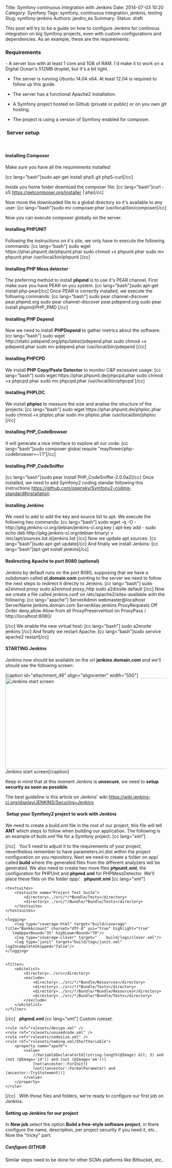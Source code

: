 Title: Symfony continuous integration with Jenkins
Date: 2014-07-03 10:20
Category: Symfony
Tags: symfony, continuous integration, jenkins, testing
Slug: symfony-jenkins
Authors: jandro_es
Summary: 
Status: draft

This post will try to be a guide on how to configure Jenkins for continous integration on big Symfony projects, even with custom configurations and dependencies. As an example, these are the requirements:
<h3>Requirements</h3>
- A server box with at least 1 core and 1GB of RAM. I'd make it to work on a Digital Ocean's 512MB droplet, but it's a bit tight.

- The server is running Ubuntu 14.04 x64. At least 12.04 is required to follow up this guide.

- The server has a functional Apache2 installation.

- A Symfony project hosted on Github (private or public) or on you own git hosting.

- The project is using a version of Symfony enabled for composer.
<h3> Server setup</h3>
&nbsp;
<h4>Installing Composer</h4>
Make sure you have all the requirements installed:

[cc lang="bash"]sudo apt-get install php5 git php5-curl[/cc]

Inside you home folder download the composer file:
[cc lang="bash"]curl -sS https://getcomposer.org/installer | php[/cc]

Now move the downloaded file to a global directory so it's available to any user:
[cc lang="bash"]sudo mv composer.phar /usr/local/bin/composer[/cc]

Now you can execute composer globally on the server.
<h4>Installing PHPUNIT</h4>
Following the instructions on it's site, we only have to execute the following commands:
[cc lang="bash"]
sudo wget https://phar.phpunit.de/phpunit.phar
sudo chmod +x phpunit.phar
sudo mv phpunit.phar /usr/local/bin/phpunit
[/cc]
<h4>Installing PHP Mess detector</h4>
The preferring method to install <strong>phpmd</strong> is to use it's PEAR channel. First make sure you have PEAR on you system.
[cc lang="bash"]sudo apt-get install php-pear[/cc]
Once PEAR is correctly installed, we execute the following commands:
[cc lang="bash"]
sudo pear channel-discover pear.phpmd.org
sudo pear channel-discover pear.pdepend.org
sudo pear install phpmd/PHP_PMD
[/cc]
<h4>Installing PHP Depend</h4>
Now we need to install <strong>PHPDepend</strong> to gather metrics about the software:
[cc lang="bash"]
sudo wget http://static.pdepend.org/php/latest/pdepend.phar
sudo chmod +x pdepend.phar
sudo mv pdepend.phar /usr/local/bin/pdepend
[/cc]
<h4>Installing PHPCPD</h4>
We install <strong>PHP Copy/Paste Detector</strong> to monitor C&amp;P excessive usage:
[cc lang="bash"]
sudo wget https://phar.phpunit.de/phpcpd.phar
sudo chmod +x phpcpd.phar
sudo mv phpcpd.phar /usr/local/bin/phpcpd
[/cc]
<h4>Installing PHPLOC</h4>
We install <strong>phploc </strong>to measure the size and analise the structure of the projects:
[cc lang="bash"]
sudo wget https://phar.phpunit.de/phploc.phar
sudo chmod +x phploc.phar
sudo mv phploc.phar /usr/local/bin/phploc
[/cc]
<h4>Installing PHP_CodeBrowser</h4>
It will generate a nice interface to explore all our code:
[cc lang="bash"]sudo composer global require "mayflower/php-codebrowser=~1.1"[/cc]
<h4>Installing PHP_CodeSniffer</h4>
[cc lang="bash"]sudo pear install PHP_CodeSniffer-2.0.0a2[/cc]
Once installed, we need to add Symfony2 coding standar following this instructions <a title="https://github.com/opensky/Symfony2-coding-standard#installation" href="https://github.com/opensky/Symfony2-coding-standard#installation" target="_blank">https://github.com/opensky/Symfony2-coding-standard#installation</a>
<h4>Installing Jenkins</h4>
We need to add to add the key and source list to apt. We execute the following two commands:
[cc lang="bash"]
sudo wget -q -O - http://pkg.jenkins-ci.org/debian/jenkins-ci.org.key | apt-key add -
sudo echo deb http://pkg.jenkins-ci.org/debian binary/ &gt; /etc/apt/sources.list.d/jenkins.list
[/cc]
Now we update apt sources:
[cc lang="bash"]sudo apt-get update[/cc]
And finally we install Jenkins:
[cc lang="bash"]apt-get install jenkins[/cc]
<h4>Redirecting Apache to port 8080 (optional)</h4>
Jenkins by default runs on the port 8080, supposing that we have a subdomain called <strong>ci.domain.com</strong> pointing to the server we need to follow the next steps to redirect it directly to Jenkins:
[cc lang="bash"]
sudo a2enmod proxy
sudo a2enmod proxy_http
sudo a2dissite default
[/cc]
Now we create a file called jenkins.conf on /etc/apache2/sites-available with the following:
[cc lang="apache"]
<VirtualHost *:80>
        ServerAdmin webmaster@localhost
        ServerName jenkins.domain.com
        ServerAlias jenkins
        ProxyRequests Off
        <Proxy *>
                Order deny,allow
                Allow from all
        </Proxy>
        ProxyPreserveHost on
        ProxyPass / http://localhost:8080/
</VirtualHost>

[/cc]
We enable the new virtual host:
[cc lang="bash"]
sudo a2ensite jenkins
[/cc]
And finally we restart Apache:
[cc lang="bash"]sudo service apache2 restart[/cc]
<h4>STARTING Jenkins</h4>
Jenkins now should be available on the url <strong>jenkins.domain.com</strong> and we'll should see the following screen:

[caption id="attachment_46" align="aligncenter" width="550"]<a href="http://www.filtercode.com/wp-content/uploads/2014/07/1.png"><img class="size-full wp-image-46" src="http://www.filtercode.com/wp-content/uploads/2014/07/1.png" alt="Jenkins start screen" width="550" height="284" /></a> Jenkins start screen[/caption]

Keep in mind that at this moment Jenkins is <strong>unsecure</strong>, we need to <strong>setup security as soon as possible</strong>.

The best guideline is this article on Jenkins' wiki <a title="https://wiki.jenkins-ci.org/display/JENKINS/Securing+Jenkins" href="https://wiki.jenkins-ci.org/display/JENKINS/Securing+Jenkins" target="_blank">https://wiki.jenkins-ci.org/display/JENKINS/Securing+Jenkins</a>
<h4> Setup your Symfony2 project to work with Jenkins</h4>
We need to create a build.xml file in the root of our project, this file will tell <strong>ANT </strong>which steps to follow when building our application. The following is an example of <em>buils.xml </em>file for a Symfony project:
[cc lang="xml"]
<?xml version="1.0" encoding="UTF-8"?>

<project name="Your project name" default="build">
  <property name="workspace" value="${basedir}" />
  <property name="sourcedir" value="${basedir}/src" />
  <property name="builddir" value="${workspace}/app/build" />

  <target name="build"
  depends="prepare,parameters,vendors,lint,phploc,pdepend,phpcpd,phpmd-ci,phpcs-ci,phpunit,phpcb"/>

  <target name="build-parallel" depends="prepare,lint,tools-parallel,phpunit,phpcb"/>

  <target name="tools-parallel" description="Run tools in parallel">
    <parallel threadCount="2">
      <sequential>
        <antcall target="pdepend"/>
        <antcall target="phpmd-ci"/>
      </sequential>
      <antcall target="phpcpd"/>
      <antcall target="phpcs-ci"/>
      <antcall target="phploc"/>
      <antcall target="phpdoc"/>
    </parallel>
  </target>

  <target name="clean" description="Cleanup build artifacts">
    <delete dir="${builddir}/api"/>
    <delete dir="${builddir}/code-browser"/>
    <delete dir="${builddir}/coverage"/>
    <delete dir="${builddir}/logs"/>
    <delete dir="${builddir}/pdepend"/>
    <delete dir="${builddir}/docs/*"/>
  </target>

  <target name="prepare" depends="clean" description="Prepare for build">
    <mkdir dir="${builddir}/api"/>
    <mkdir dir="${builddir}/code-browser"/>
    <mkdir dir="${builddir}/coverage"/>
    <mkdir dir="${builddir}/logs"/>
    <mkdir dir="${builddir}/pdepend"/>
  </target>

  <target name="lint" description="Perform syntax check of sourcecode files">
    <apply executable="php" failonerror="true">
    <arg value="-l" />
    <fileset dir="${sourcedir}">
      <include name="**/*.php" />
      <exclude name="Tests/**" />
      <exclude name="Resources/**" />
      <modified />
    </fileset>
    <fileset dir="${basedir}/src/">
      <include name="**/*Test.php" />
      <modified />
    </fileset>
    </apply>
  </target>

  <target name="phploc" description="Measure project size using PHPLOC">
    <exec executable="phploc">
    <arg value="--log-csv" />
    <arg value="${builddir}/logs/phploc.csv" />
    <arg value="--exclude"/>
    <arg value="${sourcedir}/Resources/**"/>
    <arg path="${sourcedir}" />
    </exec>
  </target>

  <target name="pdepend" description="Calculate software metrics using PHP_Depend">
    <exec executable="pdepend">
      <arg value="--jdepend-xml=${builddir}/logs/jdepend.xml" />
      <arg value="--jdepend-chart=${builddir}/pdepend/dependencies.svg" />
      <arg value="--overview-pyramid=${builddir}/pdepend/overview-pyramid.svg" />
      <arg value="--ignore=/Resources/**"/>
      <arg path="${sourcedir}" />
    </exec>
  </target>

  <target name="phpmd" description="Perform project mess detection using PHPMD and print human readable output. Intended for usage on the command line before committing.">
    <exec executable="phpmd">
      <arg path="${basedir}/src" />
      <arg value="text" />
      <arg value="${workspace}/app/phpmd.xml" />
    </exec>
  </target>

  <target name="phpmd-ci" description="Perform project mess detection using PHPMD creating a log file for the continuous integration server">
    <exec executable="phpmd">
      <arg path="${sourcedir}" />
      <arg value="xml" />
      <arg value="${workspace}/app/phpmd.xml" />
      <arg value="--reportfile" />
      <arg value="${builddir}/logs/pmd.xml" />
    </exec>
  </target>

  <target name="phpcs" description="Find coding standard violations using PHP_CodeSniffer and print human readable output. Intended for usage on the command line before committing.">
    <exec executable="phpcs">
      <arg value="--standard=Symfony2" />
      <arg path="${sourcedir}" />
    </exec>
  </target>

  <target name="phpcs-ci" description="Find coding standard violations using PHP_CodeSniffer creating a log file for the continuous integration server">
    <exec executable="phpcs" output="/dev/null">
      <arg value="--report=checkstyle" />
      <arg value="--report-file=${builddir}/logs/checkstyle.xml" />
      <arg value="--standard=Symfony2" />
      <arg path="${sourcedir}" />
    </exec>
  </target>

  <target name="phpcpd" description="Find duplicate code using PHPCPD">
    <exec executable="phpcpd">
      <arg value="--log-pmd" />
      <arg value="${builddir}/logs/pmd-cpd.xml" />
      <arg path="${sourcedir}" />
    </exec>
  </target>

  <target name="phpdoc" description="Generate API documentation using phpDox">
    <exec executable="phpdoc">
      <arg line="-d '${sourcedir}' -t '${builddir}/docs' --title='Tempo' " />
    </exec>
  </target>

  <target name="phpunit" description="Run unit tests with PHPUnit">
    <exec executable="phpunit" failonerror="true">
      <arg value="-c" />
      <arg path="${basedir}/app/phpunit.xml" />
    </exec>
  </target>

  <target name="phpcb" description="Aggregate tool output with PHP_CodeBrowser">
    <exec executable="phpcb">
      <arg value="--log" />
      <arg path="${builddir}/logs" />
      <arg value="--source" />
      <arg path="${sourcedir}" />
      <arg value="--output" />
      <arg path="${builddir}/code-browser" />
    </exec>
  </target>

  <target name="parameters" description="Copy parameters">
    <exec executable="cp" failonerror="true">
        <arg path="app/config/parameters.ini.dist" />
        <arg path="app/config/backend/parameters.ini" />
    </exec>
  </target>

  <target name="vendors" description="Update vendors">
    <exec executable="php" failonerror="true">
        <arg value="composer.phar" />
        <arg value="install" />
    </exec>
  </target>
</project>
[/cc]
&nbsp;
You'll need to adjust it to the requirements of your project, nevertheless remember to have parameters.ini.dist within the project configuration on you repository.
Next we need to create a folder on app/ called <strong>build</strong> where the generated files from the different analyzers will be generated.
We also need to create two more files <strong>phpunit.xml</strong>, the configuration for PHPUnit and <strong>phpmd.xml</strong> for PHPMessDetector. We'll place these files on the folder <i>app/</i>.
&nbsp;
<strong>phpunit.xml</strong>
[cc lang="xml"]
<?xml version="1.0" encoding="UTF-8"?>

<!-- http://www.phpunit.de/manual/current/en/appendixes.configuration.html -->
<phpunit
  backupGlobals               = "false"
  backupStaticAttributes      = "false"
  colors                      = "true"
  convertErrorsToExceptions   = "true"
  convertNoticesToExceptions  = "true"
  convertWarningsToExceptions = "false"
  processIsolation            = "false"
  stopOnFailure               = "false"
  syntaxCheck                 = "false"
  bootstrap                   = "bootstrap.php.cache" >

    <testsuites>
        <testsuite name="Project Test Suite">
            <directory>../src/*/*Bundle/Tests</directory>
            <directory>../src/*/Bundle/*Bundle/Tests</directory>
        </testsuite>
    </testsuites>

    <logging>
        <log type="coverage-html" target="build/coverage" title="BankAccount" charset="UTF-8" yui="true" highlight="true"
       lowUpperBound="35" highLowerBound="70"/>
        <log type="coverage-clover" target="    build/logs/clover.xml"/>
        <log type="junit" target="build/logs/junit.xml" logIncompleteSkipped="false"/>
    </logging>


    <filter>
        <whitelist>
            <directory>../src</directory>
            <exclude>
                <directory>../src/*/*Bundle/Resources</directory>
                <directory>../src/*/*Bundle/Tests</directory>
                <directory>../src/*/Bundle/*Bundle/Resources</directory>
                <directory>../src/*/Bundle/*Bundle/Tests</directory>
            </exclude>
        </whitelist>
    </filter>
</phpunit>
[/cc]
&nbsp;
<strong>phpmd.xml</strong>
[cc lang="xml"]
<?xml version="1.0"?>
<ruleset name="Symfony2 ruleset" xmlns="http://pmd.sf.net/ruleset/1.0.0" xmlns:xsi="http://www.w3.org/2001/XMLSchema-instance"
       xsi:schemaLocation="http://pmd.sf.net/ruleset/1.0.0 http://pmd.sf.net/ruleset_xml_schema.xsd" xsi:noNamespaceSchemaLocation="http://pmd.sf.net/ruleset_xml_schema.xsd">
    <description>
        Custom ruleset.
    </description>

    <rule ref="rulesets/design.xml" />
    <rule ref="rulesets/unusedcode.xml" />
    <rule ref="rulesets/codesize.xml" />
    <rule ref="rulesets/naming.xml/ShortVariable">
        <property name="xpath">
            <value>
                //VariableDeclaratorId[(string-length(@Image) &lt; 3) and (not (@Image='id')) and (not (@Image='em'))]
                [not(ancestor::ForInit)]
                [not((ancestor::FormalParameter) and (ancestor::TryStatement))]
            </value>
        </property>
    </rule>

</ruleset>
[/cc]
&nbsp;
With those files and folders, we're ready to configure our first job on Jenkins.

<h4>Setting up Jenkins for our project</h4>
In <strong>New job</strong> select the option <strong>Build a free-style software project</strong>, in there configure the name, description, per project security if you need it, etc..
&nbsp;
Now the "tricky" part:
<h5>Configure GITHUB</h5>
Similar steps need to be done for other SCMs platforms like Bitbucket, etc..
